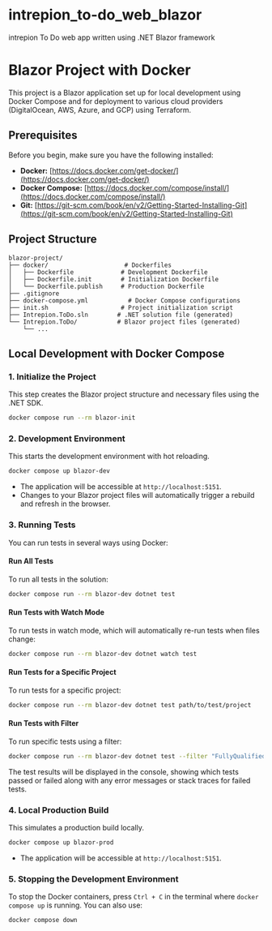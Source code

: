 <!-- /README.md -->
# intrepion_to-do_web_blazor
intrepion To Do web app written using .NET Blazor framework

# Blazor Project with Docker

This project is a Blazor application set up for local development using Docker Compose and for deployment to various cloud providers (DigitalOcean, AWS, Azure, and GCP) using Terraform.

## Prerequisites

Before you begin, make sure you have the following installed:

*   **Docker:** [https://docs.docker.com/get-docker/](https://docs.docker.com/get-docker/)
*   **Docker Compose:** [https://docs.docker.com/compose/install/](https://docs.docker.com/compose/install/)
*   **Git:** [https://git-scm.com/book/en/v2/Getting-Started-Installing-Git](https://git-scm.com/book/en/v2/Getting-Started-Installing-Git)

## Project Structure

```
blazor-project/
├── docker/                     # Dockerfiles
│   ├── Dockerfile             # Development Dockerfile
│   ├── Dockerfile.init        # Initialization Dockerfile
│   └── Dockerfile.publish     # Production Dockerfile
├── .gitignore
├── docker-compose.yml           # Docker Compose configurations
├── init.sh                    # Project initialization script
├── Intrepion.ToDo.sln        # .NET solution file (generated)
└── Intrepion.ToDo/           # Blazor project files (generated)
    └── ...
```

## Local Development with Docker Compose

### 1. Initialize the Project

This step creates the Blazor project structure and necessary files using the .NET SDK.

```bash
docker compose run --rm blazor-init
```

### 2. Development Environment

This starts the development environment with hot reloading.

```bash
docker compose up blazor-dev
```

*   The application will be accessible at `http://localhost:5151`.
*   Changes to your Blazor project files will automatically trigger a rebuild and refresh in the browser.

### 3. Running Tests

You can run tests in several ways using Docker:

#### Run All Tests
To run all tests in the solution:

```bash
docker compose run --rm blazor-dev dotnet test
```

#### Run Tests with Watch Mode
To run tests in watch mode, which will automatically re-run tests when files change:

```bash
docker compose run --rm blazor-dev dotnet watch test
```

#### Run Tests for a Specific Project
To run tests for a specific project:

```bash
docker compose run --rm blazor-dev dotnet test path/to/test/project
```

#### Run Tests with Filter
To run specific tests using a filter:

```bash
docker compose run --rm blazor-dev dotnet test --filter "FullyQualifiedName~NamespaceToTest"
```

The test results will be displayed in the console, showing which tests passed or failed along with any error messages or stack traces for failed tests.

### 4. Local Production Build

This simulates a production build locally.

```bash
docker compose up blazor-prod
```

*   The application will be accessible at `http://localhost:5151`.

### 5. Stopping the Development Environment

To stop the Docker containers, press `Ctrl + C` in the terminal where `docker compose up` is running. You can also use:

```bash
docker compose down
```
